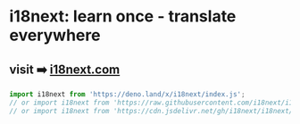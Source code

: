 # i18next: learn once - translate everywhere

## visit ➡️ [i18next.com](https://www.i18next.com)

```js
import i18next from 'https://deno.land/x/i18next/index.js';
// or import i18next from 'https://raw.githubusercontent.com/i18next/i18next/master/src/index.js'
// or import i18next from 'https://cdn.jsdelivr.net/gh/i18next/i18next/src/index.js'
```
